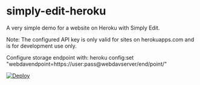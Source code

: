 # simply-edit-heroku

A very simple demo for a website on Heroku with Simply Edit. 

Note: The configured API key is only valid for sites on herokuapps.com and is for development use only.

Configure storage endpoint with:
heroku config:set "webdavendpoint=https://user:pass@webdavserver/end/point/"

[![Deploy](https://www.herokucdn.com/deploy/button.svg)](https://heroku.com/deploy)
